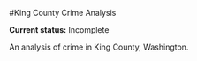 #King County Crime Analysis

**Current status:** Incomplete

An analysis of crime in King County, Washington.
